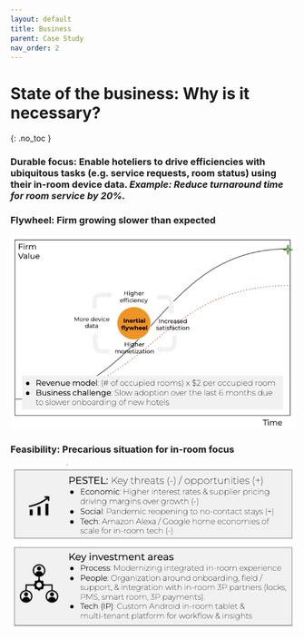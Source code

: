 ```yaml
---
layout: default
title: Business
parent: Case Study
nav_order: 2
---
```


# **State of the business:** Why is it necessary?
{: .no_toc }

### **Durable focus:** Enable hoteliers to drive efficiencies with ubiquitous tasks (e.g. service requests, room status) using their in-room device data. *Example: Reduce turnaround time for room service by 20%.*

### **Flywheel:** Firm growing slower than expected
![](/assets/images/flywheel.jpg)

### **Feasibility:** Precarious situation for in-room focus
![](/assets/images/feasibility.jpg)